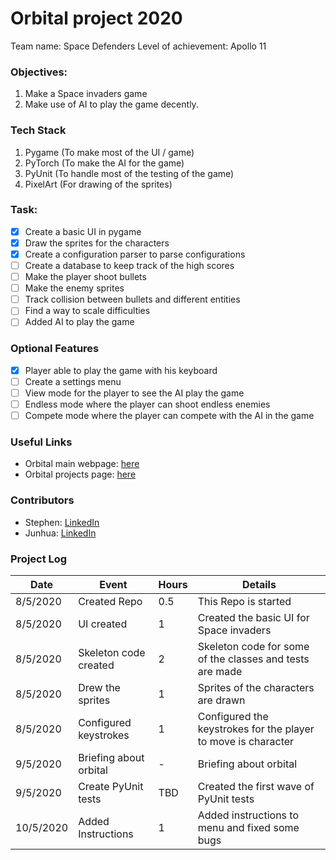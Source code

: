 # Orbital project 2020 

Team name: Space Defenders
Level of achievement: Apollo 11

### Objectives:
1. Make a Space invaders game
2. Make use of AI to play the game decently.

### Tech Stack
1. Pygame (To make most of the UI / game)
2. PyTorch (To make the AI for the game)
3. PyUnit (To handle most of the testing of the game)
4. PixelArt (For drawing of the sprites)

### Task:
- [x] Create a basic UI in pygame
- [x] Draw the sprites for the characters
- [x] Create a configuration parser to parse configurations
- [ ] Create a database to keep track of the high scores
- [ ] Make the player shoot bullets
- [ ] Make the enemy sprites
- [ ] Track collision between bullets and different entities
- [ ] Find a way to scale difficulties
- [ ] Added AI to play the game

### Optional Features
- [x] Player able to play the game with his keyboard
- [ ] Create a settings menu
- [ ] View mode for the player to see the AI play the game
- [ ] Endless mode where the player can shoot endless enemies
- [ ] Compete mode where the player can compete with the AI in the game

### Useful Links
* Orbital main webpage: [here](https://orbital.comp.nus.edu.sg/)
* Orbital projects page: [here](https://nusskylab-dev.comp.nus.edu.sg/public_views/public_projects)

### Contributors
* Stephen: [LinkedIn](https://www.linkedin.com/in/stephen-tan-hin-khai/)
* Junhua: [LinkedIn](https://www.linkedin.com/in/junhua-wen-718880137/)


### Project Log
| Date      | Event                 |Hours|Details    |
|-----------|-----------------------|-----|-----------|
|8/5/2020   | Created Repo          |0.5  | This Repo is started|
|8/5/2020   | UI created            |1    | Created the basic UI for Space invaders|
|8/5/2020   | Skeleton code created |2    | Skeleton code for some of the classes and tests are made|
|8/5/2020   | Drew the sprites      |1    | Sprites of the characters are drawn|
|8/5/2020   | Configured keystrokes |1    | Configured the keystrokes for the player to move is character|
|9/5/2020   | Briefing about orbital|-    | Briefing about orbital|
|9/5/2020   | Create PyUnit tests   |TBD  | Created the first wave of PyUnit tests|
|10/5/2020  | Added Instructions    |1    | Added instructions to menu and fixed some bugs|
